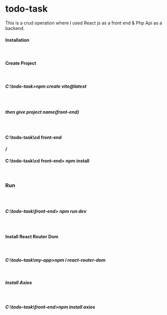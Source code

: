 # todo-task

 This is a crud operation where I used React js as a front end & Php Api as a backend.

<h4>Installation<h4/> <br/>
<h4>Create Project <h4/><br/>
<h5>C:\todo-task>npm create vite@latest<h5/> <br/>
<h5>then give project name(front-end)<h5/>  <br/>

<h4>C:\todo-task\cd front-end <h4>/ <br/>

<h4>C:\todo-task\cd front-end> npm install<h4/> <br/>

<h3>Run<h3/>  <br/>
<h5>C:\todo-task\front-end> npm run dev  <h5/><br/>

<h4>Install React Router Dom <h4/> <br/>
<h5>C:\todo-task\my-app>npm i react-router-dom  <h5/><br/>

<h43>Install Axios <h4/> <br/>
<h5>C:\todo-task\front-end>npm install axios<h5/>
